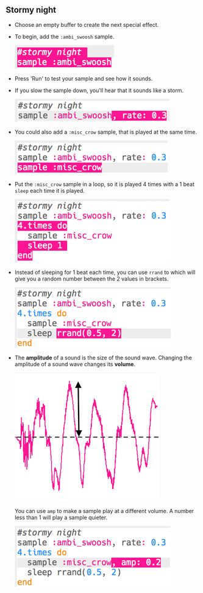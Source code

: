 ## Stormy night

+ Choose an empty buffer to create the next special effect.

+ To begin, add the `:ambi_swoosh` sample.
    
    ![слика екрана](images/effects-storm-sample.png)

+ Press 'Run' to test your sample and see how it sounds.

+ If you slow the sample down, you'll hear that it sounds like a storm.
    
    ![слика екрана](images/effects-storm-rate.png)

+ You could also add a `:misc_crow` sample, that is played at the same time.
    
    ![слика екрана](images/effects-storm-crow.png)

+ Put the `:misc_crow` sample in a loop, so it is played 4 times with a 1 beat `sleep` each time it is played.
    
    ![слика екрана](images/effects-storm-crow-repeat.png)

+ Instead of sleeping for 1 beat each time, you can use `rrand` to which will give you a random number between the 2 values in brackets.
    
    ![слика екрана](images/effects-storm-crow-rand.png)

+ The **amplitude** of a sound is the size of the sound wave. Changing the amplitude of a sound wave changes its **volume**.
    
    ![amplitude](images/effects-amplitude.png)
    
    You can use `amp` to make a sample play at a different volume. A number less than 1 will play a sample quieter.
    
    ![слика екрана](images/effects-storm-crow-amp.png)